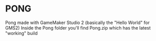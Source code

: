 # PONG
Pong made with GameMaker Studio 2 (basically the "Hello World" for GMS2)
Inside the Pong folder you'll find Pong.zip which has the latest "working" build
